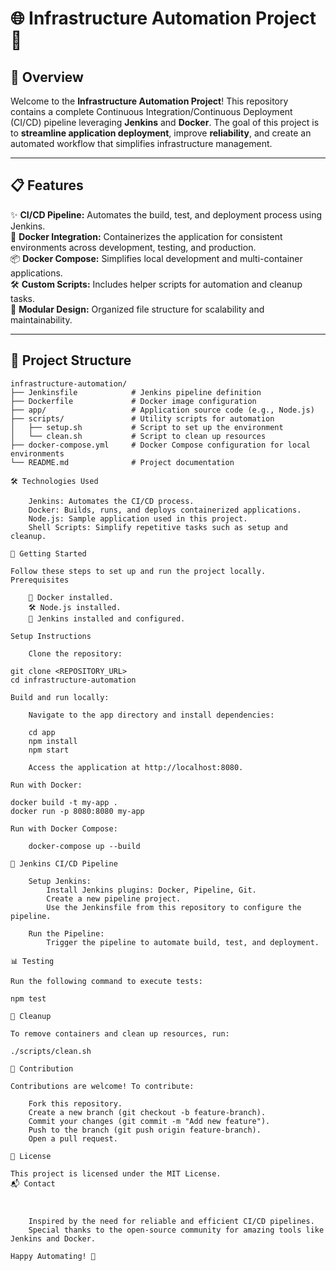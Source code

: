 # 🌐 Infrastructure Automation Project 🚀

## 📖 Overview

Welcome to the **Infrastructure Automation Project**! This repository contains a complete Continuous Integration/Continuous Deployment (CI/CD) pipeline leveraging **Jenkins** and **Docker**. The goal of this project is to **streamline application deployment**, improve **reliability**, and create an automated workflow that simplifies infrastructure management. 

---

## 📋 Features

✨ **CI/CD Pipeline:** Automates the build, test, and deployment process using Jenkins.  
🐳 **Docker Integration:** Containerizes the application for consistent environments across development, testing, and production.  
📦 **Docker Compose:** Simplifies local development and multi-container applications.  
🛠️ **Custom Scripts:** Includes helper scripts for automation and cleanup tasks.  
📂 **Modular Design:** Organized file structure for scalability and maintainability.  

---

## 📂 Project Structure

```plaintext
infrastructure-automation/
├── Jenkinsfile            # Jenkins pipeline definition
├── Dockerfile             # Docker image configuration
├── app/                   # Application source code (e.g., Node.js)
├── scripts/               # Utility scripts for automation
│   ├── setup.sh           # Script to set up the environment
│   └── clean.sh           # Script to clean up resources
├── docker-compose.yml     # Docker Compose configuration for local environments
└── README.md              # Project documentation

🛠️ Technologies Used

    Jenkins: Automates the CI/CD process.
    Docker: Builds, runs, and deploys containerized applications.
    Node.js: Sample application used in this project.
    Shell Scripts: Simplify repetitive tasks such as setup and cleanup.

🚀 Getting Started

Follow these steps to set up and run the project locally.
Prerequisites

    🐳 Docker installed.
    🛠️ Node.js installed.
    🌟 Jenkins installed and configured.

Setup Instructions

    Clone the repository:

git clone <REPOSITORY_URL>
cd infrastructure-automation

Build and run locally:

    Navigate to the app directory and install dependencies:

    cd app
    npm install
    npm start

    Access the application at http://localhost:8080.

Run with Docker:

docker build -t my-app .
docker run -p 8080:8080 my-app

Run with Docker Compose:

    docker-compose up --build

📜 Jenkins CI/CD Pipeline

    Setup Jenkins:
        Install Jenkins plugins: Docker, Pipeline, Git.
        Create a new pipeline project.
        Use the Jenkinsfile from this repository to configure the pipeline.

    Run the Pipeline:
        Trigger the pipeline to automate build, test, and deployment.

📊 Testing

Run the following command to execute tests:

npm test

🧹 Cleanup

To remove containers and clean up resources, run:

./scripts/clean.sh

📝 Contribution

Contributions are welcome! To contribute:

    Fork this repository.
    Create a new branch (git checkout -b feature-branch).
    Commit your changes (git commit -m "Add new feature").
    Push to the branch (git push origin feature-branch).
    Open a pull request.

📜 License

This project is licensed under the MIT License.
📬 Contact



    Inspired by the need for reliable and efficient CI/CD pipelines.
    Special thanks to the open-source community for amazing tools like Jenkins and Docker.

Happy Automating! 🚀
